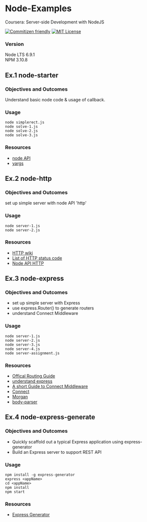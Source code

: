# Node-Examples

Coursera: Server-side Development with NodeJS

[![Commitizen friendly](https://img.shields.io/badge/commitizen-friendly-brightgreen.svg)](http://commitizen.github.io/cz-cli/)
[![MIT License](https://img.shields.io/npm/l/validate-commit-msg.svg?style=flat-square)]()



### Version
Node LTS 6.9.1  
NPM 3.10.8

## Ex.1 node-starter

### Objectives and Outcomes
Understand basic node code & usage of callback.

### Usage
```
node simplerect.js
node solve-1.js
node solve-2.js
node solve-3.js
```

### Resources
+ [node API](https://nodejs.org/dist/latest-v6.x/docs/api/synopsis.html)
+ [yargs](https://github.com/yargs/yargs)

## Ex.2 node-http

### Objectives and Outcomes
set up simple server with node API 'http'

### Usage
```
node server-1.js
node server-2.js
```

### Resources
+ [HTTP wiki](https://en.wikipedia.org/wiki/Hypertext_Transfer_Protocol)
+ [List of HTTP status code](https://en.wikipedia.org/wiki/List_of_HTTP_status_codes)
+ [Node API HTTP](https://nodejs.org/dist/latest-v6.x/docs/api/http.html)

## Ex.3 node-express

### Objectives and Outcomes
+ set up simple server with Express
+ use express.Router() to generate routers
+ understand Connect Middleware

### Usage
```
node server-1.js
node server-2.js
node server-3.js
node server-4.js
node server-assignment.js
```

### Resources
+ [Offical Routing Guide](http://expressjs.com/en/guide/routing.html)
+ [understand express](http://evanhahn.com/understanding-express/)
+ [A short Guide to Connect Middleware](https://stephensugden.com/middleware_guide/)
+ [Connect](https://github.com/senchalabs/connect)
+ [Morgan](https://github.com/expressjs/morgan)
+ [body-parser](https://github.com/expressjs/body-parser)

## Ex.4 node-express-generate

### Objectives and Outcomes
+ Quickly scaffold out a typical Express application using express-generator
+ Build an Express server to support REST API

### Usage
```
npm install -g express-generator
express <appName>
cd <appName>
npm install
npm start
```

### Resources
+ [Express Generator](http://expressjs.com/en/starter/generator.html)